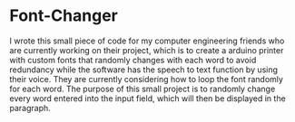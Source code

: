 # Font-Changer
I wrote this small piece of code for my computer engineering friends who are currently working on their project, which is to create a arduino printer with custom fonts that randomly changes with each word to avoid redundancy while the software has the speech to text function by using their voice. They are currently considering how to loop the font randomly for each word.
The purpose of this small project is to randomly change every word entered into the input field, which will then be displayed in the paragraph.
